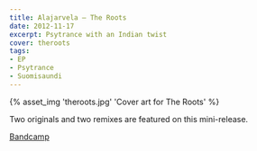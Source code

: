 ```yaml
---
title: Alajarvela — The Roots
date: 2012-11-17
excerpt: Psytrance with an Indian twist
cover: theroots
tags:
- EP
- Psytrance
- Suomisaundi
---
```


{% asset_img 'theroots.jpg' 'Cover art for The Roots' %}

Two originals and two remixes are featured on this mini-release. 

[Bandcamp](https://mainstreamsheep.bandcamp.com/album/the-roots)
